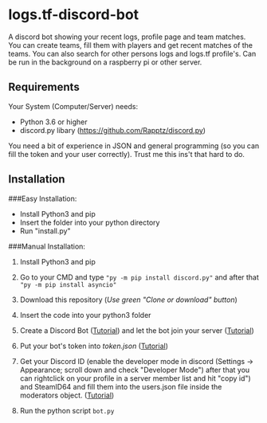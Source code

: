 # logs.tf-discord-bot
A discord bot showing your recent logs, profile page and team matches. You can create teams, fill them with players and get recent matches of the teams. You can also search for other persons logs and logs.tf profile's.
 Can be run in the background on a raspberry pi or other server.

## Requirements
Your System (Computer/Server) needs: 
- Python 3.6 or higher
- discord.py libary (https://github.com/Rapptz/discord.py)


You need a bit of experience in JSON and general programming (so you can fill the token and your user correctly). Trust me this ins't that hard to do.

## Installation
###Easy Installation:
- Install Python3 and pip
- Insert the folder into your python directory
- Run "install.py"

###Manual Installation:
1. Install Python3 and pip

2. Go to your CMD and type `"py -m pip install discord.py"` and after that `"py -m pip install asyncio"`

3. Download this repository (*Use green "Clone or download" button*)

4. Insert the code into your python3 folder

5. Create a Discord Bot ([Tutorial](https://github.com/callFEELD/logs.tf-discord-bot/wiki/Create-a-DiscordBOT)) and let the bot join your server ([Tutorial](https://github.com/callFEELD/logs.tf-discord-bot/wiki/Let-the-Discord-Bot-join-your-server))

6. Put your bot's token into *token.json* ([Tutorial](https://github.com/callFEELD/logs.tf-discord-bot/wiki/insert-the-token-to-the-token.json-file))

7. Get your Discord ID (enable the developer mode in discord (Settings -> Appearance; scroll down and check "Developer Mode") after that you can rightclick on your profile in a server member list and hit "copy id") and SteamID64 and fill them into the users.json file inside the moderators object. ([Tutorial](https://github.com/callFEELD/logs.tf-discord-bot/wiki/insert-your-Discord-ID-and-Steam-ID-into-the-users.json-file))

8. Run the python script `bot.py`
